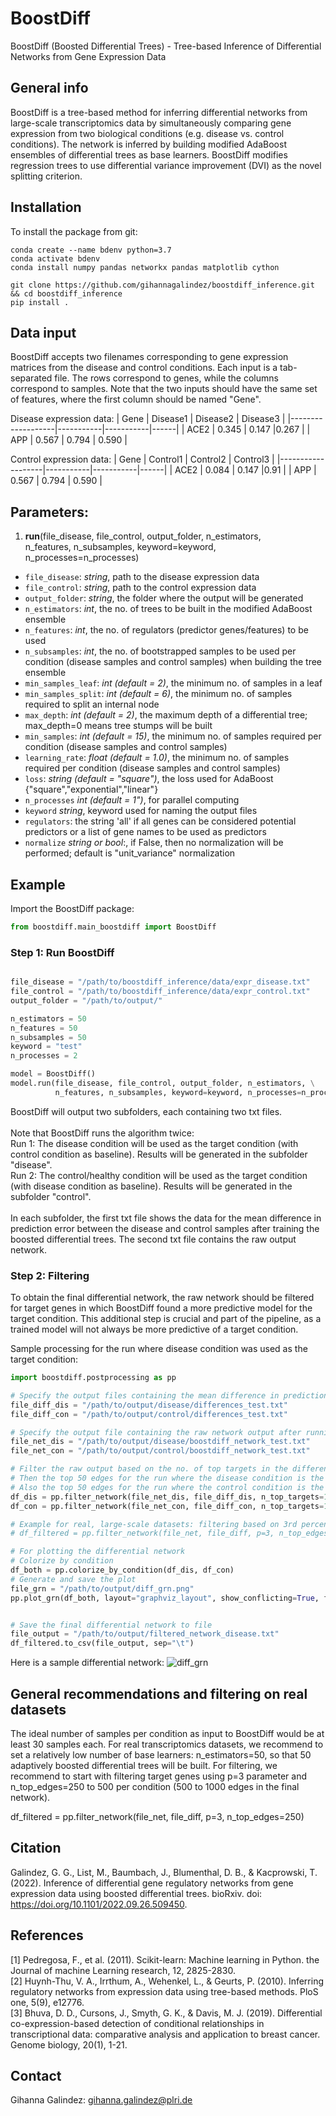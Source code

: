 # BoostDiff 
BoostDiff (Boosted Differential Trees) - Tree-based Inference of Differential Networks from Gene Expression Data


## General info
BoostDiff is a tree-based method for inferring differential networks from large-scale transcriptomics data 
by simultaneously comparing gene expression  from two biological conditions (e.g. disease vs. control conditions). 
The network is inferred by building modified AdaBoost ensembles of differential trees as base learners. BoostDiff modifies regression trees to use differential variance improvement (DVI) as the novel splitting criterion. 

## Installation

To install the package from git:

```
conda create --name bdenv python=3.7
conda activate bdenv
conda install numpy pandas networkx pandas matplotlib cython

git clone https://github.com/gihannagalindez/boostdiff_inference.git  && cd boostdiff_inference
pip install .
```


## Data input

BoostDiff accepts two filenames corresponding to gene expression matrices from the disease and control conditions.
Each input is a tab-separated file. The rows correspond to genes, while the columns correspond to samples. Note that the two inputs should have the same set of features, where the first column should be named "Gene".

Disease expression data:
| Gene  |   Disease1   |   Disease2  | Disease3  | 
|-------------------|-----------|-----------|------|
| ACE2   | 0.345  | 0.147  |0.267 | 
| APP   | 0.567  | 0.794  | 0.590 | 

Control expression data:
| Gene  |   Control1   |   Control2  | Control3  | 
|-------------------|-----------|-----------|------|
| ACE2   | 0.084  | 0.147  |0.91 | 
| APP   | 0.567  | 0.794  | 0.590 | 

## Parameters:
1. **run**(file_disease, file_control, output_folder, n_estimators, \
          n_features, n_subsamples, keyword=keyword, n_processes=n_processes)

- `file_disease`: *string*, path to the disease expression data 
- `file_control`: *string*, path to the control expression data 
- `output_folder`: *string*, the folder where the output will be generated
- `n_estimators`: *int*, the no. of trees to be built in the modified AdaBoost ensemble
- `n_features`: *int*, the no. of regulators (predictor genes/features) to be used
- `n_subsamples`: *int*, the no. of bootstrapped samples to be used per condition (disease samples and control samples) when building the tree ensemble
- `min_samples_leaf`: *int (default = 2)*, the minimum no. of samples in a leaf
- `min_samples_split`: *int (default = 6)*, the minimum no. of samples required to split an internal node
- `max_depth`: *int (default = 2)*, the maximum depth of a differential tree; max_depth=0 means tree stumps will be built
- `min_samples`: *int (default = 15)*, the minimum no. of samples required per condition (disease samples and control samples) 
- `learning_rate`: *float (default = 1.0)*, the minimum no. of samples required per condition (disease samples and control samples) 
- `loss`: *string (default = "square")*, the loss used for AdaBoost {"square","exponential","linear"}
- `n_processes` *int (default = 1")*, for parallel computing 
- `keyword` *string*, keyword used for naming the output files
- `regulators`: the string 'all' if all genes can be considered potential predictors or a list of gene names to be used as predictors
- `normalize` *string or bool*:, if False, then no normalization will be performed; default is "unit_variance" normalization

## Example

Import the BoostDiff package:

```python
from boostdiff.main_boostdiff import BoostDiff
```

### Step 1: Run BoostDiff 

```python

file_disease = "/path/to/boostdiff_inference/data/expr_disease.txt"
file_control = "/path/to/boostdiff_inference/data/expr_control.txt"
output_folder = "/path/to/output/"

n_estimators = 50
n_features = 50
n_subsamples = 50
keyword = "test"
n_processes = 2

model = BoostDiff()
model.run(file_disease, file_control, output_folder, n_estimators, \
          n_features, n_subsamples, keyword=keyword, n_processes=n_processes)

```

BoostDiff will output two subfolders, each containing two txt files.
<br />
<br /> Note that BoostDiff runs the algorithm twice:
<br /> Run 1: The disease condition will be used as the target condition (with control condition as baseline). Results will be generated in the subfolder "disease".
<br /> Run 2: The control/healthy condition will be used as the target condition (with disease condition as baseline).  Results will be generated in the subfolder "control".
<br /> <br /> In each subfolder, the first txt file shows the data for the mean difference in prediction error between the disease and control samples after training the boosted differential trees. The second txt file contains the raw output network.

###  Step 2: Filtering

To obtain the final differential network, the raw network should be filtered for target genes in which BoostDiff found a more predictive model for the target condition. This additional step is crucial and part of the pipeline, as a trained model will not always be more predictive of a target condition. 

Sample processing for the run where disease condition was used as the target condition:

```python
import boostdiff.postprocessing as pp

# Specify the output files containing the mean difference in prediction error after running the BoostDiff algorithm
file_diff_dis = "/path/to/output/disease/differences_test.txt"
file_diff_con = "/path/to/output/control/differences_test.txt"

# Specify the output file containing the raw network output after running the BoostDiff algorithm
file_net_dis = "/path/to/output/disease/boostdiff_network_test.txt"
file_net_con = "/path/to/output/control/boostdiff_network_test.txt"

# Filter the raw output based on the no. of top targets in the differences files
# Then the top 50 edges for the run where the disease condition is the target condition
# Also the top 50 edges for the run where the control condition is the target condition
df_dis = pp.filter_network(file_net_dis, file_diff_dis, n_top_targets=10, n_top_edges=50)
df_con = pp.filter_network(file_net_con, file_diff_con, n_top_targets=10, n_top_edges=50)

# Example for real, large-scale datasets: filtering based on 3rd percentile with the p parameter 
# df_filtered = pp.filter_network(file_net, file_diff, p=3, n_top_edges=100)

# For plotting the differential network
# Colorize by condition
df_both = pp.colorize_by_condition(df_dis, df_con)
# Generate and save the plot
file_grn = "/path/to/output/diff_grn.png"
pp.plot_grn(df_both, layout="graphviz_layout", show_conflicting=True, filename=file_grn)


# Save the final differential network to file
file_output = "/path/to/output/filtered_network_disease.txt"
df_filtered.to_csv(file_output, sep="\t")
```
Here is a sample differential network:
![diff_grn](data/sample_output/diff_grn.png)

## General recommendations and filtering on real datasets

The ideal number of samples per condition as input to BoostDiff would be at least 30 samples each. For real transcriptomics datasets, we recommend to set a relatively low number of base learners: n_estimators=50, so that 50 adaptively boosted differential trees will be built. For filtering, we recommend to start with filtering target genes using p=3 parameter and n_top_edges=250 to 500 per condition (500 to 1000 edges in the final network).

df_filtered = pp.filter_network(file_net, file_diff, p=3, n_top_edges=250)

## Citation 

Galindez, G. G., List, M., Baumbach, J., Blumenthal, D. B., & Kacprowski, T. (2022). Inference of differential gene regulatory networks from gene expression data using boosted differential trees. bioRxiv. doi: https://doi.org/10.1101/2022.09.26.509450.

##  References

[1] Pedregosa, F., et al. (2011). Scikit-learn: Machine learning in Python. the Journal of machine Learning research, 12, 2825-2830.
<br /> [2] Huynh-Thu, V. A., Irrthum, A., Wehenkel, L., & Geurts, P. (2010). Inferring regulatory networks from expression data using tree-based methods. PloS one, 5(9), e12776. <br />
[3] Bhuva, D. D., Cursons, J., Smyth, G. K., & Davis, M. J. (2019). Differential co-expression-based detection of conditional relationships in transcriptional data: comparative analysis and application to breast cancer. Genome biology, 20(1), 1-21.

## Contact 
Gihanna Galindez: gihanna.galindez@plri.de
